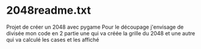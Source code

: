 # 2048readme.txt
Projet de créer un 2048 avec pygame 
Pour le découpage j'envisage de divisée mon code en 2 partie une qui va créée la grille du 2048 et une autre qui va calculé les cases et les affiché 
